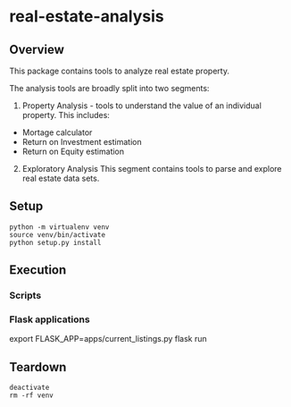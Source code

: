 # real-estate-analysis

## Overview
This package contains tools to analyze real estate property.

The analysis tools are broadly split into two segments:
1) Property Analysis - tools to understand the value of an individual property.
This includes:
- Mortage calculator
- Return on Investment estimation
- Return on Equity estimation

2) Exploratory Analysis
This segment contains tools to parse and explore real estate data sets.

## Setup
```
python -m virtualenv venv
source venv/bin/activate
python setup.py install
```

## Execution
### Scripts

### Flask applications
export FLASK\_APP=apps/current\_listings.py
flask run

## Teardown
```
deactivate
rm -rf venv
```
